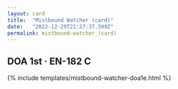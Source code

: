 ```yaml
---
layout: card
title:  "Mistbound Watcher (card)"
date:   "2022-12-29T21:27:37.599Z"
permalink: mistbound-watcher_(card)
---
```


## DOA 1st &middot; EN-182 C

{% include templates/mistbound-watcher-doa1e.html %}

